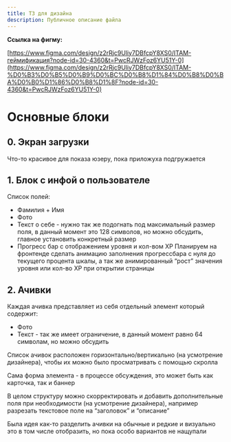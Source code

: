 ```yaml
---
title: ТЗ для дизайна
description: Публичное описание файла
---
```

**Ссылка на фигму:**

[https://www.figma.com/design/z2rRjc9Uliy7DBfcpY8XS0/ITAM-геймификация?node-id=30-4360&t=PwcRJWzFoz6YU51Y-0](https://www.figma.com/design/z2rRjc9Uliy7DBfcpY8XS0/ITAM-%D0%B3%D0%B5%D0%B9%D0%BC%D0%B8%D1%84%D0%B8%D0%BA%D0%B0%D1%86%D0%B8%D1%8F?node-id=30-4360&t=PwcRJWzFoz6YU51Y-0)

# Основные блоки

## 0. Экран загрузки

Что-то красивое для показа юзеру, пока приложуха подгружается

## 1. Блок с инфой о пользователе

Список полей:

- Фамилия + Имя
- Фото
- Текст о себе - нужно так же подогнать под максимальный размер поля, в данный момент это 128 символов, но можно обсудить, главное установить конкретный размер
- Прогресс бар с отображением уровня и кол-вом XP Планируем на фронтенде сделать анимацию заполнения прогрессбара с нуля до текущего процента шкалы, а так же анимированный “рост” значения уровня или кол-во XP при открытии страницы

## 2. Ачивки

Каждая ачивка представляет из себя отдельный элемент который содержит:

- Фото
- Текст - так же имеет ограничение, в данный момент равно 64 символам, но можно обсудить

Список ачивок расположен горизонтально/вертикально (на усмотрение дизайнера), чтобы их можно было просматривать с помощью скролла

Сама форма элемента - в процессе обсуждения, это может быть как карточка, так и баннер

В целом структуру можно скорректировать и добавить дополнительные поля при необходимости (на усмотрение дизайнера), например разрезать текстовое поле на “заголовок” и “описание”

Была идея как-то разделить ачивки на обычные и редкие и визуально это в том числе отобразить, но пока особо вариантов не нащупали